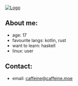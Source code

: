 [![Logo](https://caffeine.moe/CHAOS/logo-min.jpg)](https://github.com/caffeine-moe/CHAOS)

## About me:
- age: 17
- favourite langs: kotlin, rust
- want to learn: haskell
- linux: user

## Contact:
- email: caffeine@caffeine.moe
